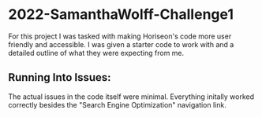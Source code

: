 # 2022-SamanthaWolff-Challenge1
For this project I was tasked with making Horiseon's code more user friendly and accessible. I was given a starter code to work with and a detailed outline of what they were expecting from me. 
## Running Into Issues:
The actual issues in the code itself were minimal. Everything initally worked correctly besides the "Search Engine Optimization" navigation link. 
